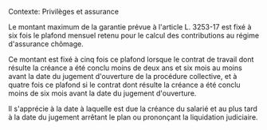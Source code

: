 Contexte: Privilèges et assurance

Le montant maximum de la garantie prévue à l'article L. 3253-17 est fixé à six fois le plafond mensuel retenu pour le calcul des contributions au régime d'assurance chômage.

Ce montant est fixé à cinq fois ce plafond lorsque le contrat de travail dont résulte la créance a été conclu moins de deux ans et six mois au moins avant la date du jugement d'ouverture de la procédure collective, et à quatre fois ce plafond si le contrat dont résulte la créance a été conclu moins de six mois avant la date du jugement d'ouverture.

Il s'apprécie à la date à laquelle est due la créance du salarié et au plus tard à la date du jugement arrêtant le plan ou prononçant la liquidation judiciaire.
